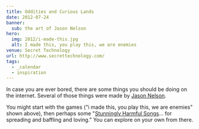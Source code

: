 ```yaml
---
title: Oddities and Curious Lands
date: 2012-07-24
banner:
  sub: the art of Jason Nelson
hero:
  img: 2012/i-made-this.jpg
  alt: I made this, you play this, we are enemies
venue: Secret Technology
url: http://www.secrettechnology.com/
tags:
  - _calendar
  - inspiration
---
```


In case you are ever bored,
there are some things you should be doing
on the internet.
Several of those things were made by
[Jason Nelson](http://www.secrettechnology.com/).

You might start with the games
("i made this, you play this, we are enemies" shown above),
then perhaps some
"[Stunningly Harmful Songs](http://www.secrettechnology.com/songs/harmsong1.html)...
for spreading and baffling and loving."
You can explore on your own from there.
